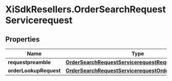# XiSdkResellers.OrderSearchRequestServicerequest

## Properties

Name | Type | Description | Notes
------------ | ------------- | ------------- | -------------
**requestpreamble** | [**OrderSearchRequestServicerequestRequestpreamble**](OrderSearchRequestServicerequestRequestpreamble.md) |  | 
**orderLookupRequest** | [**OrderSearchRequestServicerequestOrderLookupRequest**](OrderSearchRequestServicerequestOrderLookupRequest.md) |  | [optional] 


